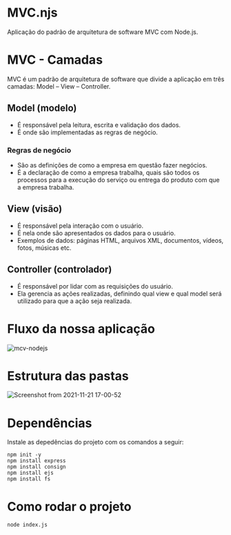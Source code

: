 # MVC.njs
Aplicação do padrão de arquitetura de software MVC com Node.js.

# MVC - Camadas
MVC é um padrão de arquitetura de software que divide a aplicação em três camadas: Model – View – Controller.

## Model (modelo)
- É responsável pela leitura, escrita e validação dos dados.
- É onde são implementadas as regras de negócio.

### Regras de negócio
- São as definições de como a empresa em questão fazer negócios.
- É a declaração de como a empresa trabalha, quais são todos os processos para a execução do serviço ou entrega do produto com que a empresa trabalha.

## View (visão)
- É responsável pela interação com o usuário.
- É nela onde são apresentados os dados para o usuário.
- Exemplos de dados: páginas HTML, arquivos XML, documentos, vídeos, fotos, músicas etc.

## Controller (controlador)
- É responsável por lidar com as requisições do usuário.
- Ela gerencia as ações realizadas, definindo qual view e qual model será utilizado para que a ação seja realizada.

# Fluxo da nossa aplicação

![mcv-nodejs](https://user-images.githubusercontent.com/49795183/142776213-23b60bdb-b44a-49d7-86b0-9606013d9346.png)

# Estrutura das pastas
![Screenshot from 2021-11-21 17-00-52](https://user-images.githubusercontent.com/49795183/142777047-028d0d6b-99e0-4c51-9b07-bb28acae4a08.png)


# Dependências
Instale as depedências do projeto com os comandos a seguir:
```shell
npm init -y
npm install express
npm install consign
npm install ejs
npm install fs
```

# Como rodar o projeto
```shell
node index.js
```
